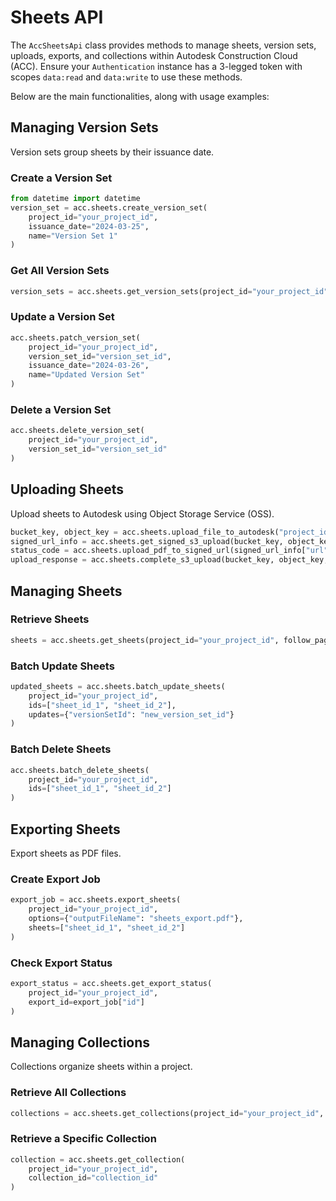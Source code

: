 # Sheets API

The `AccSheetsApi` class provides methods to manage sheets, version sets, uploads, exports, and collections within Autodesk Construction Cloud (ACC).
Ensure your `Authentication` instance has a 3-legged token with scopes `data:read` and `data:write` to use these methods.

Below are the main functionalities, along with usage examples:

## Managing Version Sets

Version sets group sheets by their issuance date.

### Create a Version Set

```python
from datetime import datetime
version_set = acc.sheets.create_version_set(
    project_id="your_project_id",
    issuance_date="2024-03-25",
    name="Version Set 1"
)
```

### Get All Version Sets

```python
version_sets = acc.sheets.get_version_sets(project_id="your_project_id")
```

### Update a Version Set

```python
acc.sheets.patch_version_set(
    project_id="your_project_id",
    version_set_id="version_set_id",
    issuance_date="2024-03-26",
    name="Updated Version Set"
)
```

### Delete a Version Set

```python
acc.sheets.delete_version_set(
    project_id="your_project_id",
    version_set_id="version_set_id"
)
```

## Uploading Sheets

Upload sheets to Autodesk using Object Storage Service (OSS).

```python
bucket_key, object_key = acc.sheets.upload_file_to_autodesk("project_id", "sheet.pdf")
signed_url_info = acc.sheets.get_signed_s3_upload(bucket_key, object_key)
status_code = acc.sheets.upload_pdf_to_signed_url(signed_url_info["url"], "path/to/sheet.pdf")
upload_response = acc.sheets.complete_s3_upload(bucket_key, object_key, signed_url_info["uploadKey"])
```

## Managing Sheets

### Retrieve Sheets

```python
sheets = acc.sheets.get_sheets(project_id="your_project_id", follow_pagination=True)
```

### Batch Update Sheets

```python
updated_sheets = acc.sheets.batch_update_sheets(
    project_id="your_project_id",
    ids=["sheet_id_1", "sheet_id_2"],
    updates={"versionSetId": "new_version_set_id"}
)
```

### Batch Delete Sheets

```python
acc.sheets.batch_delete_sheets(
    project_id="your_project_id",
    ids=["sheet_id_1", "sheet_id_2"]
)
```

## Exporting Sheets

Export sheets as PDF files.

### Create Export Job

```python
export_job = acc.sheets.export_sheets(
    project_id="your_project_id",
    options={"outputFileName": "sheets_export.pdf"},
    sheets=["sheet_id_1", "sheet_id_2"]
)
```

### Check Export Status

```python
export_status = acc.sheets.get_export_status(
    project_id="your_project_id",
    export_id=export_job["id"]
)
```

## Managing Collections

Collections organize sheets within a project.

### Retrieve All Collections

```python
collections = acc.sheets.get_collections(project_id="your_project_id", follow_pagination=True)
```

### Retrieve a Specific Collection

```python
collection = acc.sheets.get_collection(
    project_id="your_project_id",
    collection_id="collection_id"
)
```
